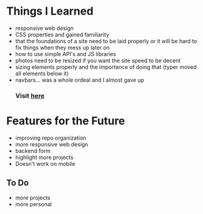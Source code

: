 # Things I Learned
<hl>
<ul>
      <li>responsive web design</li>
      <li>CSS properties and gained familiarity</li>
      <li>that the foundations of a site need to be laid properly or it will be hard to fix things when they mess up later on</li>
      <li>how to use simple API's and JS libraries</li>
      <li>photos need to be resized if you want the site speed to be decent</li>
      <li>sizing elements properly and the importance of doing that (typer moved all elements below it)</li>
      <li>navbars... was a whole ordeal and I almost gave up</li>
      <h3>Visit <a href="https://lujaina-e.github.io">here</a></h3>
</ul>


# Features for the Future
<hl>
<ul>
      <li>improving repo organization</li>
      <li>more responsive web design</li>
      <li>backend form</li>
      <li>highlight more projects</li>
      <li>Doesn't work on mobile</li>
      
</ul>



## To Do 
 <ul>
 <li>more projects</li>
 <li>more personal</li>
</ul>    
